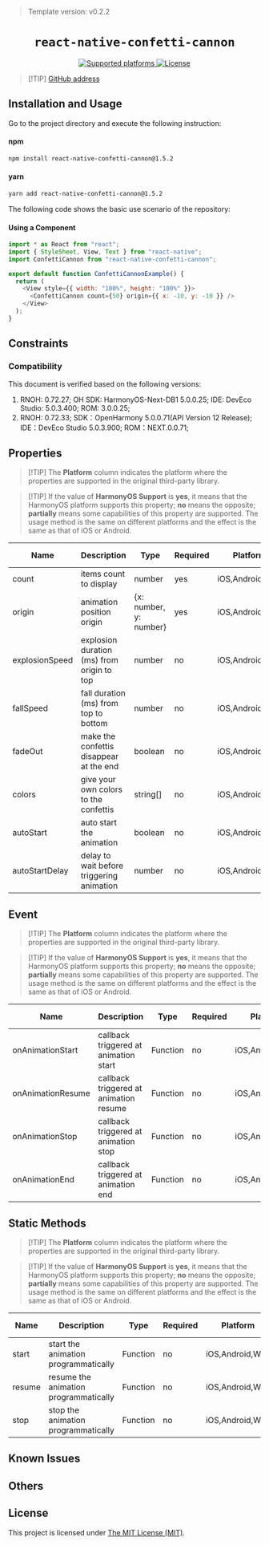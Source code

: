 > Template version: v0.2.2

<p align="center">
  <h1 align="center"> <code>react-native-confetti-cannon</code> </h1>
</p>
<p align="center">
    <a href="https://github.com/VincentCATILLON/react-native-confetti-cannon">
        <img src="https://img.shields.io/badge/platforms-android%20|%20ios%20|%20Web%20|%20harmony%20-lightgrey.svg" alt="Supported platforms" />
    </a>
    <a href="https://github.com/VincentCATILLON/react-native-confetti-cannon/blob/master/LICENSE">
        <img src="https://img.shields.io/badge/license-MIT-green.svg" alt="License" />
        <!-- <img src="https://img.shields.io/badge/license-Apache-blue.svg" alt="License" /> -->
    </a>
</p>

> [!TIP] [ GitHub address](https://github.com/VincentCATILLON/react-native-confetti-cannon)

## Installation and Usage

Go to the project directory and execute the following instruction:

<!-- tabs:start -->

#### **npm**

```bash
npm install react-native-confetti-cannon@1.5.2
```

#### **yarn**

```bash
yarn add react-native-confetti-cannon@1.5.2
```

<!-- tabs:end -->

The following code shows the basic use scenario of the repository:

#### Using a Component

```js
import * as React from "react";
import { StyleSheet, View, Text } from "react-native";
import ConfettiCannon from "react-native-confetti-cannon";

export default function ConfettiCannonExample() {
  return (
    <View style={{ width: "100%", height: "100%" }}>
      <ConfettiCannon count={50} origin={{ x: -10, y: -10 }} />
    </View>
  );
}
```

## Constraints

### Compatibility

This document is verified based on the following versions:

1. RNOH: 0.72.27; OH SDK: HarmonyOS-Next-DB1 5.0.0.25; IDE: DevEco Studio: 5.0.3.400; ROM: 3.0.0.25;
2. RNOH: 0.72.33; SDK：OpenHarmony 5.0.0.71(API Version 12 Release); IDE：DevEco Studio 5.0.3.900; ROM：NEXT.0.0.71;

## Properties

> [!TIP] The **Platform** column indicates the platform where the properties are supported in the original third-party library.

> [!TIP] If the value of **HarmonyOS Support** is **yes**, it means that the HarmonyOS platform supports this property; **no** means the opposite; **partially** means some capabilities of this property are supported. The usage method is the same on different platforms and the effect is the same as that of iOS or Android.

| Name           | Description                                | Type                   | Required | Platform        | HarmonyOS Support |
| -------------- | ------------------------------------------ | ---------------------- | -------- | --------------- | ----------------- |
| count          | items count to display                     | number                 | yes      | iOS,Android,Web | yes               |
| origin         | animation position origin                  | {x: number, y: number} | yes      | iOS,Android,Web | yes               |
| explosionSpeed | explosion duration (ms) from origin to top | number                 | no       | iOS,Android,Web | yes               |
| fallSpeed      | fall duration (ms) from top to bottom      | number                 | no       | iOS,Android,Web | yes               |
| fadeOut        | make the confettis disappear at the end    | boolean                | no       | iOS,Android,Web | yes               |
| colors         | give your own colors to the confettis      | string[]               | no       | iOS,Android,Web | yes               |
| autoStart      | auto start the animation                   | boolean                | no       | iOS,Android,Web | yes               |
| autoStartDelay | delay to wait before triggering animation  | number                 | no       | iOS,Android,Web | yes               |

## Event

> [!TIP] The **Platform** column indicates the platform where the properties are supported in the original third-party library.

> [!TIP] If the value of **HarmonyOS Support** is **yes**, it means that the HarmonyOS platform supports this property; **no** means the opposite; **partially** means some capabilities of this property are supported. The usage method is the same on different platforms and the effect is the same as that of iOS or Android.

| Name              | Description                            | Type     | Required | Platform        | HarmonyOS Support |
| ----------------- | -------------------------------------- | -------- | -------- | --------------- | ----------------- |
| onAnimationStart  | callback triggered at animation start  | Function | no       | iOS,Android,Web | yes               |
| onAnimationResume | callback triggered at animation resume | Function | no       | iOS,Android,Web | yes               |
| onAnimationStop   | callback triggered at animation stop   | Function | no       | iOS,Android,Web | yes               |
| onAnimationEnd    | callback triggered at animation end    | Function | no       | iOS,Android,Web | yes               |

## Static Methods

> [!TIP] The **Platform** column indicates the platform where the properties are supported in the original third-party library.

> [!TIP] If the value of **HarmonyOS Support** is **yes**, it means that the HarmonyOS platform supports this property; **no** means the opposite; **partially** means some capabilities of this property are supported. The usage method is the same on different platforms and the effect is the same as that of iOS or Android.

| Name   | Description                           | Type     | Required | Platform        | HarmonyOS Support |
| ------ | ------------------------------------- | -------- | -------- | --------------- | ----------------- |
| start  | start the animation programmatically  | Function | no       | iOS,Android,Web | yes               |
| resume | resume the animation programmatically | Function | no       | iOS,Android,Web | yes               |
| stop   | stop the animation programmatically   | Function | no       | iOS,Android,Web | yes               |

## Known Issues

## Others

## License

This project is licensed under [The MIT License (MIT)](https://github.com/VincentCATILLON/react-native-confetti-cannon/blob/master/LICENSE).

